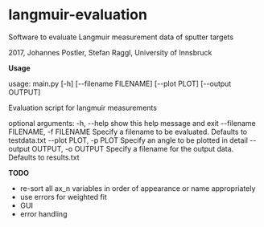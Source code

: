 # langmuir-evaluation
Software to evaluate Langmuir measurement data of sputter targets

2017, Johannes Postler, Stefan Raggl, University of Innsbruck

**Usage**

usage: main.py [-h] [--filename FILENAME] [--plot PLOT] [--output OUTPUT]

Evaluation script for langmuir measurements

optional arguments:
  -h, --help            show this help message and exit
  --filename FILENAME, -f FILENAME
                        Specify a filename to be evaluated. Defaults to
                        testdata.txt
  --plot PLOT, -p PLOT  Specify an angle to be plotted in detail
  --output OUTPUT, -o OUTPUT
                        Specify a filename for the output data. Defaults to
                        results.txt
                        
**TODO**
* re-sort all ax_n variables in order of appearance or name appropriately
* use errors for weighted fit
* GUI
* error handling
